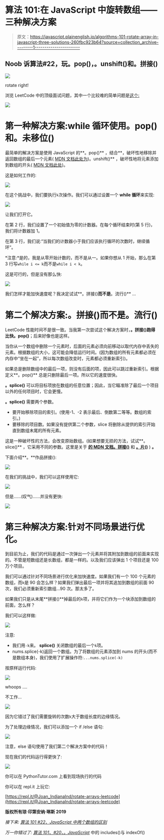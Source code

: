 # 算法 101:在 JavaScript 中旋转数组——三种解决方案

> 原文：<https://javascript.plainenglish.io/algorithms-101-rotate-array-in-javascript-three-solutions-260fbc923b64?source=collection_archive---------1----------------------->

## Noob 诉算法#22，玩。pop()，。unshift()和。拼接()

![](img/37d9d5b1aa89a55a21d26a167cd46afc.png)

rotate right!

浏览 LeetCode 中的顶级面试问题，其中一个比较难的简单问题是[这个:](https://leetcode.com/problems/rotate-array/)

![](img/6b39e8eaf1438b10ccb48bd6b4d357ad.png)

# 第一种解决方案:while 循环使用。pop()和。未移位()

最简单的解决方案是使用 JavaScript 的**。pop()** ，结合**，破坏性地移除并返回数组的最后一个元素( [MDN 文档此处为](https://developer.mozilla.org/en-US/docs/Web/JavaScript/Reference/Global_Objects/Array/pop))。unshift()** ，破坏性地将元素添加到数组的开头( [MDN 文档此处](https://developer.mozilla.org/en-US/docs/Web/JavaScript/Reference/Global_Objects/Array/unshift))。

这是如何工作的:

![](img/60646f13d1bfca984e88cf532f7240ea.png)

在这个挑战中，我们要执行`k`次操作。我们可以通过设置一个 **while 循环**来实现:

![](img/a2cffe9b435410467f04361f9f28067f.png)

让我们打开它。

在第 2 行，我们设置了一个初始值为零的计数器。在每个循环结束时(第 5 行)，我们将计数器加 1。

在第 3 行，我们说:“当我们的计数器小于我们应该执行循环的次数时，继续循环”。

*注意:*是的，我是从零开始计数的，而不是从一。如果你想从 1 开始，那么在第 3 行写`while i <= k`而不是`while i < k`。

这是可行的，但是没有那么快:

![](img/9e97741ca984f2e1011e6525cbfd67ae.png)

我们怎样才能加快速度呢？我决定试试**。拼接()**而不是**。流行()** …

# 第二个解决方案:。拼接()而不是。流行()

LeetCode 性能时间不是很一致。当我第一次尝试这个解决方案时，**。拼接()**跑得比**快。pop()**；后来好像也是这样。

当你从一个数组中删除一个元素时，后面的元素必须向前移动以取代内存中丢失的元素。根据数组的大小，这可能会降低运行时间。(因为数组的所有元素都必须在内存中“坐在一起”，所以每次数组改变时，元素都必须重新索引)。

如果总是删除数组中的最后一项，则没有后面的项，因此可以跳过重新索引。根据定义**。pop()** 总是只删除最后一项。所以它的速度很快。

**。splice()** 可以将目标项放在数组的任意位置；因此，当它瞄准除了最后一个项目以外的任何项目时，它会更慢。

**。splice()** 需要两个参数。

*   要开始移除项目的索引。(使用-1、-2 表示最后、倒数第二等等。数组的索引。)
*   要移除的项目数。如果没有提供第二个参数，slice 将删除从提供的索引开始直到数组末尾的所有元素。

这是一种破坏性的方法，会改变原始数组。(如果想要无损的方法，试试**。slice()** ，它采用不同的参数。这里是关于 [**的 MDN 文档。拼接()**](https://developer.mozilla.org/en-US/docs/Web/JavaScript/Reference/Global_Objects/Array/splice) 和 [**。片()**](https://developer.mozilla.org/en-US/docs/Web/JavaScript/Reference/Global_Objects/Array/slice) ) **。**

下面介绍**。**作品拼接():

![](img/b9c9c5e7d496cb8b9b9ae916fe654626.png)

在我们的挑战中，我们可以这样使用它:

![](img/39b35ddfa0a049b26428ca06e4c4791c.png)

但是……(叹气)……并没有更快:

![](img/872607a27cfb7e3a8fed3c7c41e3d36b.png)

# 第三种解决方案:针对不同场景进行优化。

到目前为止，我们的代码是通过一次弹出一个元素并将其附加到数组的前面来实现的。不管是短数组还是长数组，都是一样的。以及我们应该弹出 1 个项目还是 100 万个项目。

我们可以通过针对不同场景进行优化来加快速度。如果我们有一个 100 个元素的数组，而`k`是 90 会怎么样？如果我们弹出最后一项并将其追加到数组的前面 90 次，我们必须重新索引数组…90 次。那太多了。

如果我们只是从末尾**拼接()**掉最后的`k`项，并将它们作为一个块添加到数组的前面，怎么样？

我们可以这样做:

![](img/9a6fa5947da4f582e1fb71326332aabd.png)

注意:

*   我们用`-k`来。 **splice()** 关闭数组的最后一个`k`项。
*   nums.splice(-k)返回一个数组。为了将数组的元素添加到 nums 的开头(而不是数组本身)，我们使用了扩展操作符:`...nums.splice(-k)`

按原样运行代码:

![](img/fd13d41eb15ffb3142ed98d8da21fc43.png)

whoops ….

不工作…

![](img/48500d5f4c5ba8c1b317b26d7b20ca84.png)

因为它错过了我们需要旋转的次数`k`大于数组长度的边缘情况。

为了处理边缘情况，我们可以添加一个 if /else 语句:

![](img/8855a13289f3ad1dab03e1c2399958f1.png)

注意，else 语句使用了我们第二个解决方案中的代码！

现在我们的代码运行得更快了:

![](img/1035cbfb5a0132251040f6eba4e922e0.png)

你可以在 PythonTutor.com 上看到现场执行的代码

你可以在 repl.it 上玩它:

[https://repl.it/@Joan_IndianaInd/rotate-arrays-leetcode](https://repl.it/@Joan_IndianaInd/rotate-arrays-leetcode)

**版权所有琼·印第安纳·琳斯 2019**

*接下来:* [*算法 101 #22、JavaScript 中两个数组的区别*](https://medium.com/@joanrigdon/algorithms-101-find-the-difference-between-two-arrays-in-javascript-c19f12dee103)

*万一你错过了:* [*算法 101、#20、。JavaScript*](https://medium.com/@joanrigdon/algorithms-101-includes-vs-indexof-in-javascript-7f1b4af04127) 中的 includes()与 indexOf()